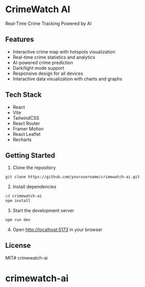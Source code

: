 # CrimeWatch AI

Real-Time Crime Tracking Powered by AI

## Features

- Interactive crime map with hotspots visualization
- Real-time crime statistics and analytics
- AI-powered crime prediction
- Dark/light mode support
- Responsive design for all devices
- Interactive data visualization with charts and graphs

## Tech Stack

- React
- Vite
- TailwindCSS
- React Router
- Framer Motion
- React Leaflet
- Recharts

## Getting Started

1. Clone the repository
```bash
git clone https://github.com/yourusername/crimewatch-ai.git
```

2. Install dependencies
```bash
cd crimewatch-ai
npm install
```

3. Start the development server
```bash
npm run dev
```

4. Open [http://localhost:5173](http://localhost:5173) in your browser

## License

MIT# crimewatch-ai
# crimewatch-ai
